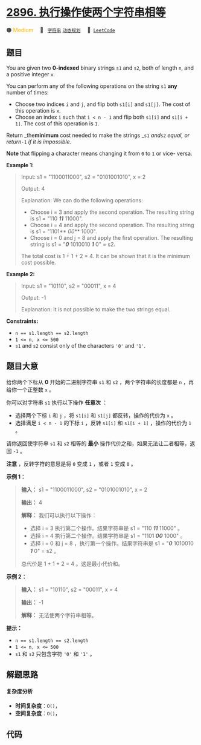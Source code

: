 # [2896. 执行操作使两个字符串相等](https://leetcode.com/problems/apply-operations-to-make-two-strings-equal)

🟠 <font color=#ffb800>Medium</font>&emsp; 🔖&ensp; [`字符串`](/leetcode-js/outline/tag/string.md) [`动态规划`](/leetcode-js/outline/tag/dynamic-programming.md)&emsp; 🔗&ensp;[`LeetCode`](https://leetcode.com/problems/apply-operations-to-make-two-strings-equal)

## 题目

You are given two **0-indexed** binary strings `s1` and `s2`, both of length
`n`, and a positive integer `x`.

You can perform any of the following operations on the string `s1` **any**
number of times:

  * Choose two indices `i` and `j`, and flip both `s1[i]` and `s1[j]`. The cost of this operation is `x`.
  * Choose an index `i` such that `i < n - 1` and flip both `s1[i]` and `s1[i + 1]`. The cost of this operation is `1`.

Return _the**minimum** cost needed to make the strings _`s1` _and_`s2` _equal,
or return_`-1` _if it is impossible._

**Note** that flipping a character means changing it from `0` to `1` or vice-
versa.



**Example 1:**

> Input: s1 = "1100011000", s2 = "0101001010", x = 2
> 
> Output: 4
> 
> Explanation: We can do the following operations:
> - Choose i = 3 and apply the second operation. The resulting string is s1 = "110 _**11**_ 11000".
> - Choose i = 4 and apply the second operation. The resulting string is s1 = "1101** _00_** 1000".
> - Choose i = 0 and j = 8 and apply the first operation. The resulting string is s1 = "_**0**_ 1010010 _**1**_ 0" = s2.
> 
> The total cost is 1 + 1 + 2 = 4. It can be shown that it is the minimum cost possible.

**Example 2:**

> Input: s1 = "10110", s2 = "00011", x = 4
> 
> Output: -1
> 
> Explanation: It is not possible to make the two strings equal.

**Constraints:**

  * `n == s1.length == s2.length`
  * `1 <= n, x <= 500`
  * `s1` and `s2` consist only of the characters `'0'` and `'1'`.


## 题目大意

给你两个下标从 **0**  开始的二进制字符串 `s1` 和 `s2` ，两个字符串的长度都是 `n` ，再给你一个正整数 `x` 。

你可以对字符串 `s1` 执行以下操作 **任意次**  ：

  * 选择两个下标 `i` 和 `j` ，将 `s1[i]` 和 `s1[j]` 都反转，操作的代价为 `x` 。
  * 选择满足 `i < n - 1` 的下标 `i` ，反转 `s1[i]` 和 `s1[i + 1]` ，操作的代价为 `1` 。

请你返回使字符串 `s1` 和 `s2` 相等的 **最小**  操作代价之和，如果无法让二者相等，返回 `-1` 。

**注意**  ，反转字符的意思是将 `0` 变成 `1` ，或者 `1` 变成 `0` 。



**示例 1：**

> 
> 
> 
> 
> 
> **输入：** s1 = "1100011000", s2 = "0101001010", x = 2
> 
> **输出：** 4
> 
> **解释：** 我们可以执行以下操作：
> - 选择 i = 3 执行第二个操作。结果字符串是 s1 = "110 _**11**_ 11000" 。
> - 选择 i = 4 执行第二个操作。结果字符串是 s1 = "1101 _**00**_ 1000" 。
> - 选择 i = 0 和 j = 8 ，执行第一个操作。结果字符串是 s1 = "_**0**_ 1010010 _**1**_ 0" = s2 。
> 
> 总代价是 1 + 1 + 2 = 4 。这是最小代价和。
> 
> 

**示例 2：**

> 
> 
> 
> 
> 
> **输入：** s1 = "10110", s2 = "00011", x = 4
> 
> **输出：** -1
> 
> **解释：** 无法使两个字符串相等。
> 
> 



**提示：**

  * `n == s1.length == s2.length`
  * `1 <= n, x <= 500`
  * `s1` 和 `s2` 只包含字符 `'0'` 和 `'1'` 。


## 解题思路

#### 复杂度分析

- **时间复杂度**：`O()`，
- **空间复杂度**：`O()`，

## 代码

```javascript

```